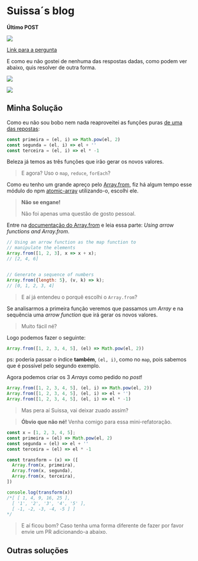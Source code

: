 # Suissa´s blog

**Último POST**


![](https://raw.githubusercontent.com/suissa/blog/master/images/fb-desafio-array.png)

[Link para a pergunta](https://www.facebook.com/groups/nodejsbrasil/permalink/938231559643465/)

E como eu não gostei de nenhuma das respostas dadas, como podem ver abaixo, quis resolver de outra forma.


![](https://raw.githubusercontent.com/suissa/blog/master/images/fb-desafio-array1.png)

![](https://raw.githubusercontent.com/suissa/blog/master/images/fb-desafio-array2.png)

## Minha Solução

Como eu não sou bobo nem nada reaproveitei as funções puras [de uma das repostas](https://jsfiddle.net/y6obeg0t/):


```js
const primeira = (el, i) => Math.pow(el, 2)
const segunda = (el, i) => el + ''
const terceira = (el, i) => el * -1
```

Beleza já temos as três funções que irão gerar os novos valores.

> E agora? Uso o `map`, `reduce`, `forEach`?

Como eu tenho um grande apreço pelo [Array.from](https://developer.mozilla.org/en-US/docs/Web/JavaScript/Reference/Global_Objects/Array/from), fiz há algum tempo esse módulo do npm [atomic-array](https://www.npmjs.com/package/atomic-array) utilizando-o, escolhi ele.

> **Não se engane!** 
> 
> Não foi apenas uma questão de gosto pessoal.


Entre na [documentação do Array.from](https://developer.mozilla.org/en-US/docs/Web/JavaScript/Reference/Global_Objects/Array/from) e leia essa parte: *Using arrow functions and Array.from*.

```js
// Using an arrow function as the map function to
// manipulate the elements
Array.from([1, 2, 3], x => x + x);      
// [2, 4, 6]


// Generate a sequence of numbers
Array.from({length: 5}, (v, k) => k);    
// [0, 1, 2, 3, 4]
```

> E aí já entendeu o porquê escolhi o `Array.from`?


Se analisarmos a primeira função veremos que passamos um *Array* e na sequência uma *arrow function* que irá gerar os novos valores.

> Muito fácil né?


Logo podemos fazer o seguinte:

```js
Array.from([1, 2, 3, 4, 5], (el) => Math.pow(el, 2))
```

ps: poderia passar o índice **também**, `(el, i)`, como no `map`, pois sabemos que é possível pelo segundo exemplo.

Agora podemos criar os 3 *Arrays* como pedido no *post*!

```js
Array.from([1, 2, 3, 4, 5], (el, i) => Math.pow(el, 2))
Array.from([1, 2, 3, 4, 5], (el, i) => el + '')
Array.from([1, 2, 3, 4, 5], (el, i) => el * -1)
```

> Mas pera aí Suissa, vai deixar zuado assim?

> **Óbvio que não né!** Venha comigo para essa mini-refatoração.


```js
const x = [1, 2, 3, 4, 5];
const primeira = (el) => Math.pow(el, 2)
const segunda = (el) => el + ''
const terceira = (el) => el * -1

const transform = (x) => ([
  Array.from(x, primeira),
  Array.from(x, segunda),
  Array.from(x, terceira),
])

console.log(transform(x))
/*[ [ 1, 4, 9, 16, 25 ],
  [ '1', '2', '3', '4', '5' ],
  [ -1, -2, -3, -4, -5 ] ]
*/
```

> E aí ficou bom? Caso tenha uma forma diferente de fazer por favor envie um PR adicionando-a abaixo.


## Outras soluções
